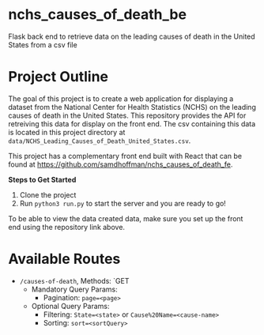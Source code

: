 # nchs_causes_of_death_be
Flask back end to retrieve data on the leading causes of death in the United States from a csv file

# Project Outline
The goal of this project is to create a web application for displaying a dataset from the National Center for Health Statistics (NCHS) on the leading causes of death in the United States. This repository provides the API for retreiving this data for display on the front end. The csv containing this data is located in this project directory at `data/NCHS_Leading_Causes_of_Death_United_States.csv`.

This project has a complementary front end built with React that can be found at https://github.com/samdhoffman/nchs_causes_of_death_fe.

**Steps to Get Started**
1. Clone the project
2. Run `python3 run.py` to start the server and you are ready to go!

To be able to view the data created data, make sure you set up the front end using the repository link above.

# Available Routes
* `/causes-of-death`, Methods: `GET
  * Mandatory Query Params: 
    * Pagination: `page=<page>`
  * Optional Query Params: 
    * Filtering: `State=<state>` or `Cause%20Name=<cause-name>`
    * Sorting: `sort=<sortQuery>`